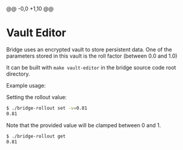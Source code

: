 @@ -0,0 +1,10 @@
# Vault Editor

Bridge uses an encrypted vault to store persistent data. One of the parameters stored in this vault is the roll factor (between 0.0 and 1.0)

It can be built with `make vault-editor` in the bridge source code root directory.

Example usage:

Setting the rollout value:
```bash
$ ./bridge-rollout set -v=0.81
0.81
```
Note that the provided value will be clamped between 0 and 1.

```bash
$ ./bridge-rollout get
0.81
```

